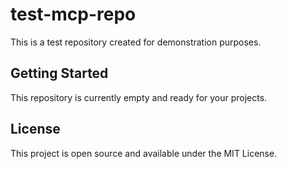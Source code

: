 # test-mcp-repo

This is a test repository created for demonstration purposes.

## Getting Started

This repository is currently empty and ready for your projects.

## License

This project is open source and available under the MIT License.